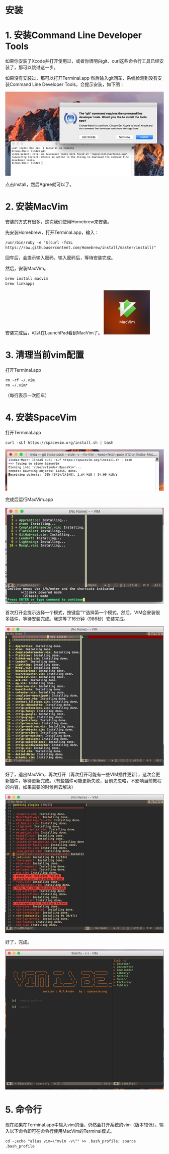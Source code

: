 # 安装

# 1. 安装Command Line Developer Tools

如果你安装了Xcode并打开使用过，或者你很明白git、curl这些命令行工具已经安装了，那可以跳过这一步。

如果没有安装过，那可以打开Terminal.app 然后输入git回车，系统检测到没有安装Command Line Developer Tools，会提示安装，如下图：

![](media/15148180217989.jpg)

点击Install，然后Agree就可以了。

# 2. 安装MacVim

安装的方式有很多，这次我们使用Homebrew来安装。

先安装Homebrew，打开Terminal.app，输入：

```
/usr/bin/ruby -e "$(curl -fsSL https://raw.githubusercontent.com/Homebrew/install/master/install)"
```

回车后，会提示输入密码，输入密码后，等待安装完成。

然后，安装MacVim。

```
brew install macvim
brew linkapps
```

安装完成后，可以在LaunchPad看到MacVim了。
![](media/15148261067850.jpg)


# 3. 清理当前vim配置

打开Terminal.app

```
rm -rf ~/.vim
rm ~/.vim*
```
（每行表示一次回车）

# 4. 安装SpaceVim

打开Terminal.app

```
curl -sLf https://spacevim.org/install.sh | bash
```

![](media/15148185878500.jpg)

完成后运行MacVim.app

![](media/15148189781244.jpg)

首次打开会提示选择一个模式，按键盘”1“选择第一个模式。然后，VIM会安装很多插件，等待安装完成。我这等了16分钟（986秒）安装完成。


![](media/15148200364085.jpg)

好了，退出MacVim，再次打开（再次打开可能有一些VIM插件更新），这次会更新插件，等待更新完成。（有些插件可能更新失败，目前先忽略，不影响当前教程的内容，如果需要的时候再去解决）

![](media/15148204804291.jpg)


好了，完成。

![](media/15148208130598.jpg)



# 5. 命令行


现在如果在Terminal.app中输入vim的话，仍然会打开系统的vim（版本较低）。输入以下命令即可在命令行使用MacVim的Terminal模式。

```
cd ~;echo "alias vim=\"mvim -v\"" >> .bash_profile; source .bash_profile
```

